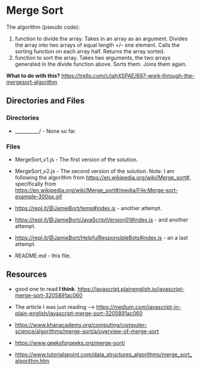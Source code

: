 # Merge Sort

The algorithm (pseudo code):
1. function to divide the array.
Takes in an array as an argument.
Divides the array into two arrays of equal length +/- one element.
Calls the sorting function on each array half. 
Returns the array sorted.
2. function to sort the array.
Takes two arguments, the two arrays generated in the divide function above.
Sorts them.
Joins them again.

**What to do with this?**
https://trello.com/c/iahXSPAE/697-work-through-the-mergesort-algorithm

## Directories and Files

### Directories

* __________/ - None so far.

### Files

* MergeSort_v1.js - The first version of the solution.

* MergeSort_v2.js - The second version of the solution. Note: I am following the algorithm from https://en.wikipedia.org/wiki/Merge_sort#, specifically from https://en.wikipedia.org/wiki/Merge_sort#/media/File:Merge-sort-example-300px.gif

* https://repl.it/@JamieBort/temp#index.js - another attempt.

* https://repl.it/@JamieBort/JavaScriptVersion01#index.js - and another attempt.

* https://repl.it/@JamieBort/HelpfulResponsibleBots#index.js - an a last attempt.

* README.md - this file.

## Resources

* good one to read **I think**.
https://javascript.plainenglish.io/javascript-merge-sort-3205891ac060

* The article I was just reading --> https://medium.com/javascript-in-plain-english/javascript-merge-sort-3205891ac060

* https://www.khanacademy.org/computing/computer-science/algorithms/merge-sort/a/overview-of-merge-sort

* https://www.geeksforgeeks.org/merge-sort/

* https://www.tutorialspoint.com/data_structures_algorithms/merge_sort_algorithm.htm